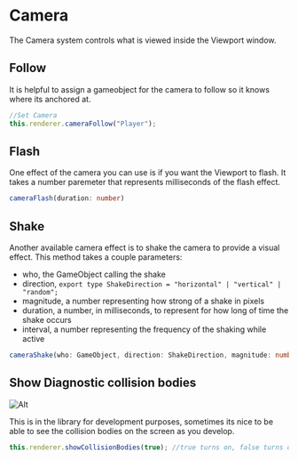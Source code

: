 # Camera

The Camera system controls what is viewed inside the Viewport window.

## Follow

It is helpful to assign a gameobject for the camera to follow so it knows where its anchored at.

```ts
//Set Camera
this.renderer.cameraFollow("Player");
```

## Flash

One effect of the camera you can use is if you want the Viewport to flash. It takes a number paremeter that represents milliseconds of the flash effect.

```ts
cameraFlash(duration: number)
```

## Shake

Another available camera effect is to shake the camera to provide a visual effect. This method takes a couple parameters:

- who, the GameObject calling the shake
- direction, `export type ShakeDirection = "horizontal" | "vertical" | "random";`
- magnitude, a number representing how strong of a shake in pixels
- duration, a number, in milliseconds, to represent for how long of time the shake occurs
- interval, a number representing the frequency of the shaking while active

```ts
cameraShake(who: GameObject, direction: ShakeDirection, magnitude: number, duration: number, interval: number)
```

## Show Diagnostic collision bodies

![Alt](/collisions.png "Collision Bodies")

This is in the library for development purposes, sometimes its nice to be able to see the collision bodies on the screen as you develop.

```ts
this.renderer.showCollisionBodies(true); //true turns on, false turns off
```
